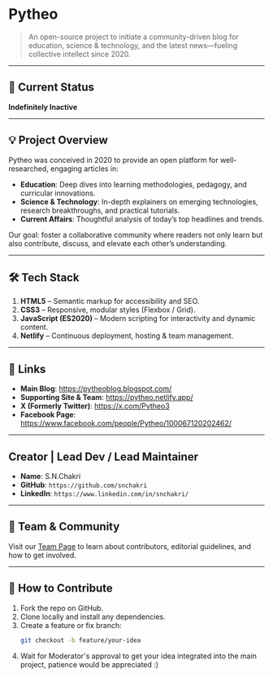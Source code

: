 # Pytheo

> An open-source project to initiate a community-driven blog for education, science & technology, and the latest news—fueling collective intellect since 2020.

---

## 🚧 Current Status
**Indefinitely Inactive**

---

## 💡 Project Overview
Pytheo was conceived in 2020 to provide an open platform for well-researched, engaging articles in:
- **Education**: Deep dives into learning methodologies, pedagogy, and curricular innovations.  
- **Science & Technology**: In-depth explainers on emerging technologies, research breakthroughs, and practical tutorials.  
- **Current Affairs**: Thoughtful analysis of today’s top headlines and trends.  

Our goal: foster a collaborative community where readers not only learn but also contribute, discuss, and elevate each other’s understanding.

---

## 🛠️ Tech Stack

1. **HTML5** – Semantic markup for accessibility and SEO.  
2. **CSS3** – Responsive, modular styles (Flexbox / Grid).  
3. **JavaScript (ES2020)** – Modern scripting for interactivity and dynamic content.  
4. **Netlify** – Continuous deployment, hosting & team management.

---

## 🔗 Links

- **Main Blog**: https://pytheoblog.blogspot.com/  
- **Supporting Site & Team**: https://pytheo.netlify.app/
- **X (Formerly Twitter)**: https://x.com/Pytheo3
- **Facebook Page**: https://www.facebook.com/people/Pytheo/100067120202462/

---

## Creator | Lead Dev / Lead Maintainer
- **Name**: S.N.Chakri
- **GitHub**: `https://github.com/snchakri`
- **LinkedIn**: `https://www.linkedin.com/in/snchakri/`

---

## 👥 Team & Community

Visit our [Team Page](https://pytheo.netlify.app/team/) to learn about contributors, editorial guidelines, and how to get involved.

---

## 📝 How to Contribute

1. Fork the repo on GitHub.  
2. Clone locally and install any dependencies.
3. Create a feature or fix branch:  
   ```bash
   git checkout -b feature/your-idea
4. Wait for Moderator's approval to get your idea integrated into the main project, patience would be appreciated :)

